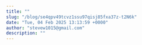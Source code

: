 ```yaml
---
title: ""
slug: "/blog/se4qpv49tcvz1ssu97qisj85fxa37z-t2N6k"
date: "Tue, 04 Feb 2025 13:13:59 +0000"
author: "stevew1015@gmail.com"
description: ""
---
```


